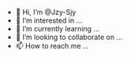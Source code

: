 - 👋 Hi, I’m @Jzy-Sjy
- 👀 I’m interested in ...
- 🌱 I’m currently learning ...
- 💞️ I’m looking to collaborate on ...
- 📫 How to reach me ...

<!---
Jzy-Sjy/Jzy-Sjy is a ✨ special ✨ repository because its `README.md` (this file) appears on your GitHub profile.
You can click the Preview link to take a look at your changes.
--->
